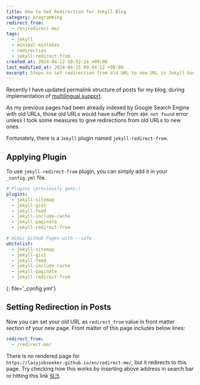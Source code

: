 ```yaml
---
title: How to Set Redirection for Jekyll Blog
category: programming
redirect_from:
  - /en/redirect-me/
tags:
  - jekyll
  - minimal-mistakes
  - redirection
  - jekyll-redirect-from
created_at: 2024-04-12 10:52:24 +09:00
last_modified_at: 2024-04-15 09:44:12 +09:00
excerpt: Steps to set redirection from old URL to new URL in Jekyll-based blog using jekyll-redirect-from plugin.
---
```


Recently I have updated permalink structure of posts for my blog, during implementation of [multilingual support](https://lazyjobseeker.github.io/en/posts/github-blog-multiple-language-support-with-jekyll-theme-minimal-mistakes).

As my previous pages had been already indexed by Google Search Engine with old URLs, those old URLs would have suffer from `404 not found` error unless I took some measures to give redirections from old URLs to new ones.

Fortunately, there is a `Jekyll` plugin named `jekyll-redirect-from`.

## Applying Plugin

To use `jekyll-redirect-from` plugin, you can simply add it in your `_config.yml` file.

```yaml
# Plugins (previously gems:)
plugins:
  - jekyll-sitemap
  - jekyll-gist
  - jekyll-feed
  - jekyll-include-cache
  - jekyll-paginate
  - jekyll-redirect-from

# mimic GitHub Pages with --safe
whitelist:
  - jekyll-sitemap
  - jekyll-gist
  - jekyll-feed
  - jekyll-include-cache
  - jekyll-paginate
  - jekyll-redirect-from
```
{: file='_config.yml'}

## Setting Redirection in Posts

Now you can set your old URL as `redirect_from` value in front matter section of your new page.  Front matter of this page includes below lines:

```yaml
redirect_from:
  - /redirect-me/
```

There is no rendered page for `https://lazyjobseeker.github.io/en/redirect-me/`, but it redirects to this page.  Try checking how this works by inserting above address in search bar or hitting this link [링크](https://lazyjobseeker.github.io/en/redirect-me/).